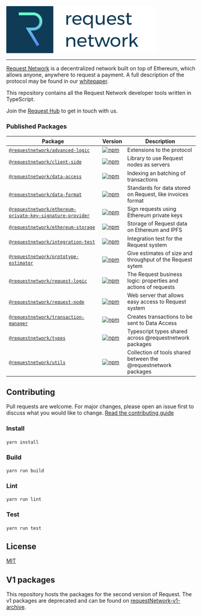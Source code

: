 <img src="https://github.com/RequestNetwork/Request/raw/master/Hubs/Marketing%20and%20design/logo-horizontal.png" width="400px" >

---

[Request Network][website-url] is a decentralized network built on top of Ethereum, which allows anyone, anywhere to request a payment. A full description of the protocol may be found in our [whitepaper][whitepaper-url].

This repository contains all the Request Network developer tools written in TypeScript.

Join the [Request Hub][requesthub-slack-url] to get in touch with us.

[website-url]: https://request.network
[whitepaper-url]: https://request.network/assets/pdf/request_whitepaper.pdf
[requesthub-slack-url]: https://request-slack.herokuapp.com/

### Published Packages

| Package                                                                                                        | Version                                                                                                                                                                                   | Description                                                     |
| -------------------------------------------------------------------------------------------------------------- | ----------------------------------------------------------------------------------------------------------------------------------------------------------------------------------------- | --------------------------------------------------------------- |
| [`@requestnetwork/advanced-logic`](/packages/advanced-logic)                                                   | [![npm](https://img.shields.io/npm/v/@requestnetwork/advanced-logic.svg)](https://www.npmjs.com/package/@requestnetwork/advanced-logic)                                                   | Extensions to the protocol                                      |
| [`@requestnetwork/client-side`](/packages/client-side)                                                         | [![npm](https://img.shields.io/npm/v/@requestnetwork/client-side.svg)](https://www.npmjs.com/package/@requestnetwork/client-side)                                                         | Library to use Request nodes as servers                         |
| [`@requestnetwork/data-access`](/packages/data-access)                                                         | [![npm](https://img.shields.io/npm/v/@requestnetwork/data-access.svg)](https://www.npmjs.com/package/@requestnetwork/data-access)                                                         | Indexing an batching of transactions                            |
| [`@requestnetwork/data-format`](/packages/data-format)                                                         | [![npm](https://img.shields.io/npm/v/@requestnetwork/data-format.svg)](https://www.npmjs.com/package/@requestnetwork/data-format)                                                         | Standards for data stored on Request, like invoices format      |
| [`@requestnetwork/ethereum-private-key-signature-provider`](/packages/ethereum-private-key-signature-provider) | [![npm](https://img.shields.io/npm/v/@requestnetwork/ethereum-private-key-signature-provider.svg)](https://www.npmjs.com/package/@requestnetwork/ethereum-private-key-signature-provider) | Sign requests using Ethereum private keys                       |
| [`@requestnetwork/ethereum-storage`](/packages/ethereum-storage)                                               | [![npm](https://img.shields.io/npm/v/@requestnetwork/ethereum-storage.svg)](https://www.npmjs.com/package/@requestnetwork/ethereum-storage)                                               | Storage of Request data on Ethereum and IPFS                    |
| [`@requestnetwork/integration-test`](/packages/integration-test)                                               | [![npm](https://img.shields.io/npm/v/@requestnetwork/integration-test.svg)](https://www.npmjs.com/package/@requestnetwork/integration-test)                                               | Integration test for the Request system                         |
| [`@requestnetwork/prototype-estimator`](/packages/prototype-estimator)                                         | [![npm](https://img.shields.io/npm/v/@requestnetwork/prototype-estimator.svg)](https://www.npmjs.com/package/@requestnetwork/prototype-estimator)                                         | Give estimates of size and throughput of the Request sytem      |
| [`@requestnetwork/request-logic`](/packages/request-logic)                                                     | [![npm](https://img.shields.io/npm/v/@requestnetwork/request-logic.svg)](https://www.npmjs.com/package/@requestnetwork/request-logic)                                                     | The Request business logic: properties and actions of requests  |
| [`@requestnetwork/request-node`](/packages/request-node)                                                       | [![npm](https://img.shields.io/npm/v/@requestnetwork/request-node.svg)](https://www.npmjs.com/package/@requestnetwork/request-node)                                                       | Web server that allows easy access to Request system            |
| [`@requestnetwork/transaction-manager`](/packages/transaction-manager)                                         | [![npm](https://img.shields.io/npm/v/@requestnetwork/transaction-manager.svg)](https://www.npmjs.com/package/@requestnetwork/transaction-manager)                                         | Creates transactions to be sent to Data Access                  |
| [`@requestnetwork/types`](/packages/types)                                                                     | [![npm](https://img.shields.io/npm/v/@requestnetwork/types.svg)](https://www.npmjs.com/package/@requestnetwork/types)                                                                     | Typescript types shared across @requestnetwork packages         |
| [`@requestnetwork/utils`](/packages/utils)                                                                     | [![npm](https://img.shields.io/npm/v/@requestnetwork/utils.svg)](https://www.npmjs.com/package/@requestnetwork/utils)                                                                     | Collection of tools shared between the @requestnetwork packages |

## Contributing

Pull requests are welcome. For major changes, please open an issue first to discuss what you would like to change.
[Read the contributing guide](https://github.com/RequestNetwork/requestNetwork/blob/master/CONTRIBUTING.md)

### Install

`yarn install`

### Build

`yarn run build`

### Lint

`yarn run lint`

### Test

`yarn run test`

## License

[MIT](https://github.com/RequestNetwork/requestNetwork/blob/master/LICENSE)

## V1 packages

This repository hosts the packages for the second version of Request. The v1 packages are deprecated and can be found on [requestNetwork-v1-archive](https://github.com/RequestNetwork/requestNetwork-v1-archive).
